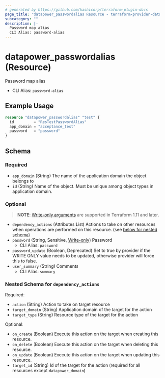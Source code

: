 ```yaml
---
# generated by https://github.com/hashicorp/terraform-plugin-docs
page_title: "datapower_passwordalias Resource - terraform-provider-datapower"
subcategory: ""
description: |-
  Password map alias
  CLI Alias: password-alias
---
```


# datapower_passwordalias (Resource)

Password map alias
  - CLI Alias: `password-alias`

## Example Usage

```terraform
resource "datapower_passwordalias" "test" {
  id         = "ResTestPasswordAlias"
  app_domain = "acceptance_test"
  password   = "password"
}
```

<!-- schema generated by tfplugindocs -->
## Schema

### Required

- `app_domain` (String) The name of the application domain the object belongs to
- `id` (String) Name of the object. Must be unique among object types in application domain.

### Optional

> **NOTE**: [Write-only arguments](https://developer.hashicorp.com/terraform/language/resources/ephemeral#write-only-arguments) are supported in Terraform 1.11 and later.

- `dependency_actions` (Attributes List) Actions to take on other resources when operations are performed on this resource. (see [below for nested schema](#nestedatt--dependency_actions))
- `password` (String, Sensitive, [Write-only](https://developer.hashicorp.com/terraform/language/resources/ephemeral#write-only-arguments)) Password
  - CLI Alias: `password`
- `password_update` (Boolean, Deprecated) Set to true by provider if the WRITE ONLY value needs to be updated, otherwise provider will force this to false.
- `user_summary` (String) Comments
  - CLI Alias: `summary`

<a id="nestedatt--dependency_actions"></a>
### Nested Schema for `dependency_actions`

Required:

- `action` (String) Action to take on target resource
- `target_domain` (String) Application domain of the target for the action
- `target_type` (String) Resource type of the target for the action

Optional:

- `on_create` (Boolean) Execute this action on the target when creating this resource.
- `on_delete` (Boolean) Execute this action on the target when deleting this resource.
- `on_update` (Boolean) Execute this action on the target when updating this resource.
- `target_id` (String) Id of the target for the action (required for all resources except `datapower_domain`)
